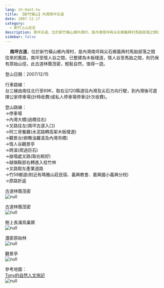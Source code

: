 ```yaml
---
lang: zh-Hant-tw
title: 【新竹橫山】內灣南坪古道
date: 2007-12-17
category: 
  - 新竹上山走走
description: 南坪古道，位於新竹橫山鄉內灣村，是內灣南坪與尖石鄉義興村馬胎部落之間往來的舊路，南坪至情人谷之間，已整建為木板棧道，情人谷至馬胎之間，則仍保有原始山徑，此古道林蔭茂密，輕鬆自然，值得一遊。
sidebar: false
---
```


    **南坪古道**，位於新竹橫山鄉內灣村，是內灣南坪與尖石鄉義興村馬胎部落之間往來的舊路，南坪至情人谷之間，已整建為木板棧道，情人谷至馬胎之間，則仍保有原始山徑，此古道林蔭茂密，輕鬆自然，值得一遊。

登山日期：2007/12/15

行車路線：  
台三線由南往北行至69K，取右沿120縣道往內灣及尖石方向行駛，到內灣後可選擇公家停車場(計時收費)或私人停車場停車(計次收費)。

登山路線：  
→停車場  
→內灣大橋(過橋往右)  
→叉路往左(南坪古道入口)  
→阿三哥餐廳(水泥路轉高架木板棧道)  
→觀景台(俯瞰油羅溪及內灣吊橋)  
→情人谷觀景亭  
→跨溪(爬過巨石)  
→崩塌處叉路(取右較好)  
→越嶺鞍部右轉進入桂竹林  
→叉路取左產業道路  
→竹59鄉道(附近有瑪雅山莊民宿、義興教會、嘉興國小義興分校)  
→原路折返

古道林蔭茂密  
![null](image/122215578_l.jpg)

古道林蔭茂密  
![null](image/122215587_l.jpg)

樹上長滿鳥巢厥  
![null](image/122215600_l.jpg)

濃密原始林  
![null](image/122215604_l.jpg)

觀景亭  
![null](image/122215647_l.jpg)

參考地圖：  
[Tony的自然人文旅記](http://www.tonyhuang39.com/tony0335.html)  
![null](image/122215685_l.jpg)